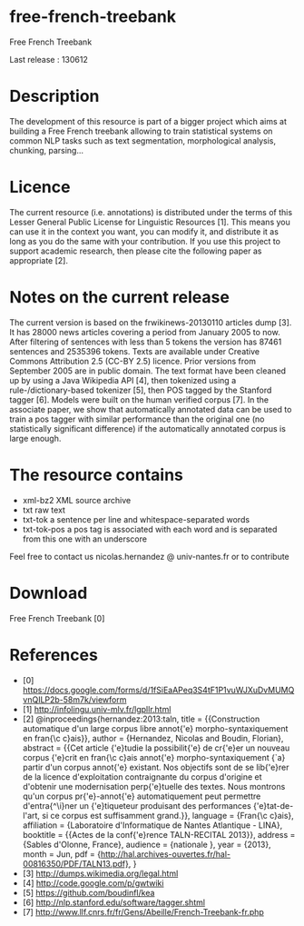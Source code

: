 free-french-treebank
====================

Free French Treebank 

Last release : 130612 

# Description

The development of this resource is part of a bigger project which aims at 
building a Free French treebank allowing to train statistical systems on common NLP tasks 
such as text segmentation, morphological analysis, chunking, parsing...

# Licence 

The current resource (i.e. annotations) is distributed under the terms of this Lesser General 
Public License for Linguistic Resources [1].
This means you can use it in the context you want, you can modify it, and 
distribute it as long as you do the same with your contribution.
If you use this project to support academic research, then please cite the 
following paper as appropriate [2].

# Notes on the current release

The current version is based on the  frwikinews-20130110 articles dump [3].
It has 28000 news articles covering a period from January 2005 to now. 
After filtering of sentences with less than 5 tokens the version has 87461 
sentences and 2535396 tokens. Texts are available under Creative Commons 
Attribution 2.5 (CC-BY 2.5) licence. Prior versions from September 2005 are in 
public domain. The text format have been cleaned up by using a Java Wikipedia
 API  [4], then tokenized using a rule-/dictionary-based tokenizer [5], then 
POS tagged by the Stanford tagger [6].
Models were built on the human verified corpus [7]. In the associate paper, we show that automatically annotated data can be used to train a pos tagger with similar performance than the original one (no statistically significant difference) if the automatically annotated corpus is large enough. 

# The resource contains
  * xml-bz2 XML source archive
  * txt raw text 
  * txt-tok a sentence per line and whitespace-separated words
  * txt-tok-pos a pos tag is associated with each word and is separated from this one with an underscore

Feel free to contact us nicolas.hernandez @ univ-nantes.fr or to contribute

# Download 

Free French Treebank [0]

# References

* [0] https://docs.google.com/forms/d/1fSiEaAPeq3S4tF1P1vuWJXuDvMUMQvnQILP2b-58m7k/viewform 
* [1] http://infolingu.univ-mlv.fr/lgpllr.html
* [2] @inproceedings{hernandez:2013:taln,
    title = {{Construction automatique d'un large corpus libre annot{\'e} morpho-syntaxiquement en fran{\c c}ais}},
    author = {Hernandez, Nicolas and Boudin, Florian},
    abstract = {{Cet article {\'e}tudie la possibilit{\'e} de cr{\'e}er un nouveau corpus {\'e}crit en fran{\c c}ais annot{\'e} morpho-syntaxiquement {\`a} partir d'un corpus annot{\'e} existant. Nos objectifs sont de se lib{\'e}rer de la licence d'exploitation contraignante du corpus d'origine et d'obtenir une modernisation perp{\'e}tuelle des textes. Nous montrons qu'un corpus pr{\'e}-annot{\'e} automatiquement peut permettre d'entra{\^\i}ner un {\'e}tiqueteur produisant des performances {\'e}tat-de-l'art, si ce corpus est suffisamment grand.}},
    language = {Fran{\c c}ais},
    affiliation = {Laboratoire d'Informatique de Nantes Atlantique - LINA},
    booktitle = {{Actes de la conf{\'e}rence TALN-RECITAL 2013}},
    address = {Sables d'Olonne, France},
    audience = {nationale },
    year = {2013},
    month = Jun,
    pdf = {http://hal.archives-ouvertes.fr/hal-00816350/PDF/TALN13.pdf},
}
* [3] http://dumps.wikimedia.org/legal.html
* [4] http://code.google.com/p/gwtwiki
* [5] https://github.com/boudinfl/kea
* [6] http://nlp.stanford.edu/software/tagger.shtml
* [7] http://www.llf.cnrs.fr/fr/Gens/Abeille/French-Treebank-fr.php 